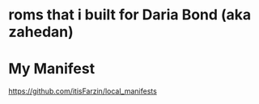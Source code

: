 # roms that i built for Daria Bond (aka zahedan)

# My Manifest
https://github.com/itisFarzin/local_manifests
